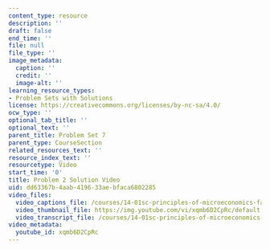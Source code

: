 ```yaml
---
content_type: resource
description: ''
draft: false
end_time: ''
file: null
file_type: ''
image_metadata:
  caption: ''
  credit: ''
  image-alt: ''
learning_resource_types:
- Problem Sets with Solutions
license: https://creativecommons.org/licenses/by-nc-sa/4.0/
ocw_type: ''
optional_tab_title: ''
optional_text: ''
parent_title: Problem Set 7
parent_type: CourseSection
related_resources_text: ''
resource_index_text: ''
resourcetype: Video
start_time: '0'
title: Problem 2 Solution Video
uid: dd63367b-4aab-4196-33ae-bfaca6802285
video_files:
  video_captions_file: /courses/14-01sc-principles-of-microeconomics-fall-2011/4368f6ee550c5caeb5f98a52ca2cc178_xqmb6D2CpRc.vtt
  video_thumbnail_file: https://img.youtube.com/vi/xqmb6D2CpRc/default.jpg
  video_transcript_file: /courses/14-01sc-principles-of-microeconomics-fall-2011/f02cb50e4f6c67187f6b28146ecce87d_xqmb6D2CpRc.pdf
video_metadata:
  youtube_id: xqmb6D2CpRc
---
```

